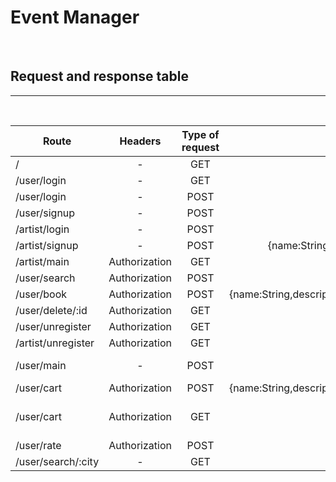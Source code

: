 # Event Manager

<br />

## Request and response table

___

<br />


|  Route    |        Headers           | Type of request  |       Data              |  Response  |
| --------- |:---------------:|:-----------------:|:-----------------------:|:----------:|
| /| - | GET |        -          |     Welcome message |
| /user/login | - | GET | - | {message:"please login to continue"} | 
| /user/login |        -         | POST | {name:String,passwd:String} | {token:String,name:String}|
| /user/signup |        -        |POST | {name:String,passwd:String,confirm:String} | {token:String,name:String}|
| /artist/login |        -        | POST | {name:String,passwd:String} | {token:String,name:String}|
| /artist/signup |        -      | POST | {name:String,passwd:String,type:String,rate:Number,city:String,location:String} | {token:String,name:String}|
| /artist/main |        Authorization    | GET | - | {bookings:{user:String,description:String,date:String,time:String,address:String}} | 
| /user/search |         Authorization       | POST | {query:String} | {name:String,type:String,bookings:[booking]rate:Number,location:String} | 
| /user/book |        Authorization      | POST | {name:String,description:String,artist:String,id:String,date:dd/mm/yy,time:String,address:String} | {message:"Event has been booked"}|
| /user/delete/:id |        Authorization|        GET |  id of artist as GET parameter | {message:"Event booking is cancelled"} |
| /user/unregister | Authorization | GET |  -  | redirected to welcome page |
| /artist/unregister | Authorization | GET |  -  | redirected to welcome page  |
| /user/main | - | POST | optional {rate:"1000-2000",rating:5} |  { data: [ {name:String,type:String,bookings:[booking]rate:Number,location:String,rating:Number,city:String} ]  }|
| /user/cart | Authorization | POST | {name:String,description:String,artist:String,id:String,date:dd/mm/yy,time:String,address:String} | {message:"artist has been added to cart"}|
| /user/cart | Authorization | GET | - | {data:[ {name:String,description:String,artist:String,id:String,date:dd/mm/yy,time:String,address:String}, ]} |
| /user/rate | Authorization | POST | {id:"Artist ID,rating:Number} | {rating:User rating Number} | 
| /user/search/:city | - | GET | city as GET parameter |  { data: [ {name:String,type:String,rate:Number,location:String,rating:Number,city:String} ]  }|